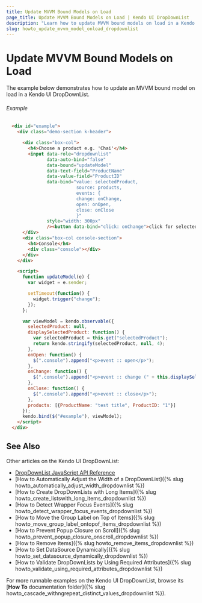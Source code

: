 ```yaml
---
title: Update MVVM Bound Models on Load
page_title: Update MVVM Bound Models on Load | Kendo UI DropDownList
description: "Learn how to update MVVM bound models on load in a Kendo UI DropDownList widget."
slug: howto_update_mvvm_model_onload_dropdownlist
---
```


# Update MVVM Bound Models on Load

The example below demonstrates how to update an MVVM bound model on load in a Kendo UI DropDownList.

###### Example

```html
  <div id="example">
    <div class="demo-section k-header">

      <div class="box-col">
        <h4>Choose a product e.g. 'Chai'</h4>
        <input data-role="dropdownlist"
               data-auto-bind="false"
               data-bound="updateModel"
               data-text-field="ProductName"
               data-value-field="ProductID"
               data-bind="value: selectedProduct,
                          source: products,
                          events: {
                          change: onChange,
                          open: onOpen,
                          close: onClose
                          }"
               style="width: 300px"
               /><button data-bind="click: onChange">click for selected value</button>
      </div>
      <div class="box-col console-section">
        <h4>Console</h4>
        <div class="console"></div>
      </div>
    </div>

    <script>
      function updateModel(e) {
        var widget = e.sender;

        setTimeout(function() {
          widget.trigger("change");
        });
      };

      var viewModel = kendo.observable({
        selectedProduct: null,
        displaySelectedProduct: function() {
          var selectedProduct = this.get("selectedProduct");
          return kendo.stringify(selectedProduct, null, 4);
        },
        onOpen: function() {
          $(".console").append("<p>event :: open</p>");
        },
        onChange: function() {
          $(".console").append("<p>event :: change (" + this.displaySelectedProduct() + ")</p>");
        },
        onClose: function() {
          $(".console").append("<p>event :: close</p>");
        },
        products: [{ProductName: "test title", ProductID: "1"}]
      });
      kendo.bind($("#example"), viewModel);
    </script>
  </div>
```

## See Also

Other articles on the Kendo UI DropDownList:

* [DropDownList JavaScript API Reference](/api/javascript/ui/dropdownlist)
* [How to Automatically Adjust the Width of a DropDownList]({% slug howto_automatically_adjust_width_dropdownlist %})
* [How to Create DropDownLists with Long Items]({% slug howto_create_listswith_long_items_dropdownlist %})
* [How to Detect Wrapper Focus Events]({% slug howto_detect_wrapper_focus_events_dropdownlist %})
* [How to Move the Group Label on Top of Items]({% slug howto_move_group_label_ontopof_items_dropdownlist %})
* [How to Prevent Popup Closure on Scroll]({% slug howto_prevent_popup_closure_onscroll_dropdownlist %})
* [How to Remove Items]({% slug howto_remove_items_dropdownlist %})
* [How to Set DataSource Dynamically]({% slug howto_set_datasource_dynamically_dropdownlist %})
* [How to Validate DropDownLists by Using Required Attributes]({% slug howto_validate_using_required_attributes_dropdownlist %})

For more runnable examples on the Kendo UI DropDownList, browse its [**How To** documentation folder]({% slug howto_cascade_withngrepeat_distinct_values_dropdownlist %}).
